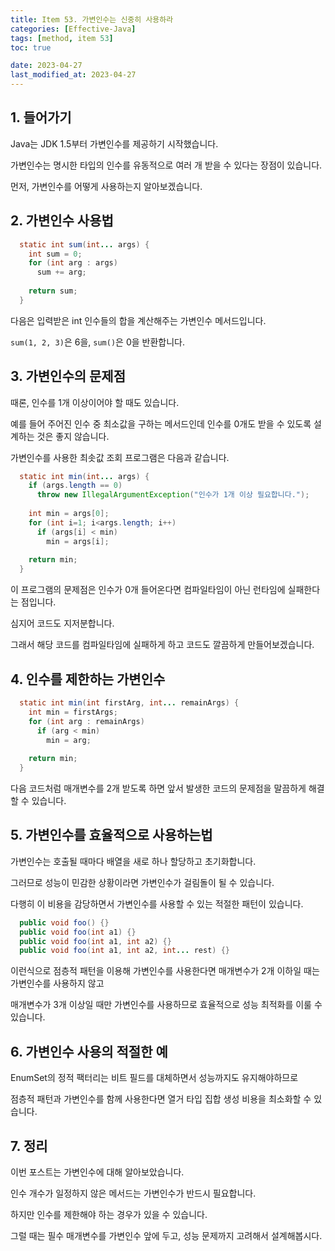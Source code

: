 ```yaml
---
title: Item 53. 가변인수는 신중히 사용하라
categories: [Effective-Java]
tags: [method, item 53]
toc: true

date: 2023-04-27
last_modified_at: 2023-04-27
---
```


## 1. 들어가기

Java는 JDK 1.5부터 가변인수를 제공하기 시작했습니다.

가변인수는 명시한 타입의 인수를 유동적으로 여러 개 받을 수 있다는 장점이 있습니다.

먼저, 가변인수를 어떻게 사용하는지 알아보겠습니다.

## 2. 가변인수 사용법

```java
  static int sum(int... args) {
    int sum = 0;
    for (int arg : args)
      sum += arg;
      
    return sum;
  }
```

다음은 입력받은 int 인수들의 합을 계산해주는 가변인수 메서드입니다.

`sum(1, 2, 3)`은 6을, `sum()`은 0을 반환합니다.  

## 3. 가변인수의 문제점

때론, 인수를 1개 이상이어야 할 때도 있습니다.

예를 들어 주어진 인수 중 최소값을 구하는 메서드인데 인수를 0개도 받을 수 있도록 설계하는 것은 좋지 않습니다.

가변인수를 사용한 최솟값 조회 프로그램은 다음과 같습니다.

```java
  static int min(int... args) {
    if (args.length == 0)
      throw new IllegalArgumentException("인수가 1개 이상 필요합니다.");
      
    int min = args[0];
    for (int i=1; i<args.length; i++) 
      if (args[i] < min)
        min = args[i];
        
    return min;
  }
```

이 프로그램의 문제점은 인수가 0개 들어온다면 컴파일타임이 아닌 런타임에 실패한다는 점입니다.

심지어 코드도 지저분합니다.

그래서 해당 코드를 컴파일타임에 실패하게 하고 코드도 깔끔하게 만들어보겠습니다.

## 4. 인수를 제한하는 가변인수

```java
  static int min(int firstArg, int... remainArgs) {
    int min = firstArgs;
    for (int arg : remainArgs)
      if (arg < min)
        min = arg;
        
    return min;
  }
```

다음 코드처럼 매개변수를 2개 받도록 하면 앞서 발생한 코드의 문제점을 말끔하게 해결할 수 있습니다.

## 5. 가변인수를 효율적으로 사용하는법

가변인수는 호출될 때마다 배열을 새로 하나 할당하고 초기화합니다.

그러므로 성능이 민감한 상황이라면 가변인수가 걸림돌이 될 수 있습니다.

다행히 이 비용을 감당하면서 가변인수를 사용할 수 있는 적절한 패턴이 있습니다.

```java
  public void foo() {}
  public void foo(int a1) {}
  public void foo(int a1, int a2) {}
  public void foo(int a1, int a2, int... rest) {}
```

이런식으로 점층적 패턴을 이용해 가변인수를 사용한다면 매개변수가 2개 이하일 때는 가변인수를 사용하지 않고

매개변수가 3개 이상일 때만 가변인수를 사용하므로 효율적으로 성능 최적화를 이룰 수 있습니다.

## 6. 가변인수 사용의 적절한 예

EnumSet의 정적 팩터리는 비트 필드를 대체하면서 성능까지도 유지해야하므로

점층적 패턴과 가변인수를 함께 사용한다면 열거 타입 집합 생성 비용을 최소화할 수 있습니다.

## 7. 정리

이번 포스트는 가변인수에 대해 알아보았습니다.

인수 개수가 일정하지 않은 메서드는 가변인수가 반드시 필요합니다.

하지만 인수를 제한해야 하는 경우가 있을 수 있습니다.

그럴 때는 필수 매개변수를 가변인수 앞에 두고, 성능 문제까지 고려해서 설계해봅시다.
